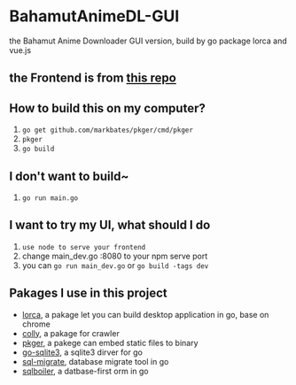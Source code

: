 # BahamutAnimeDL-GUI
the Bahamut Anime Downloader GUI version, build by go package lorca and vue.js
## the Frontend is from [this repo](https://github.com/txya900619/BahamutAnimeDL-frontend)
## How to build this on my computer?
  1. `go get github.com/markbates/pkger/cmd/pkger`
  2. `pkger`
  3. `go build`
## I don't want to build~
  1. `go run main.go`
## I want to try my UI, what should I do
  1. `use node to serve your frontend`
  2. change main_dev.go :8080 to your npm serve port
  3. you can `go run main_dev.go` or `go build -tags dev`
## Pakages I use in this project
  - [lorca](https://github.com/gocolly/colly), a pakage let you can build desktop application in go, base on chrome
  - [colly](https://github.com/gocolly/colly), a pakage for crawler
  - [pkger](https://github.com/markbates/pkger), a pakege can embed static files to binary 
  - [go-sqlite3](https://github.com/mattn/go-sqlite3), a sqlite3 dirver for go
  - [sql-migrate](https://github.com/rubenv/sql-migrate), database migrate tool in go
  - [sqlboiler](https://github.com/volatiletech/sqlboiler), a datbase-first orm in go
